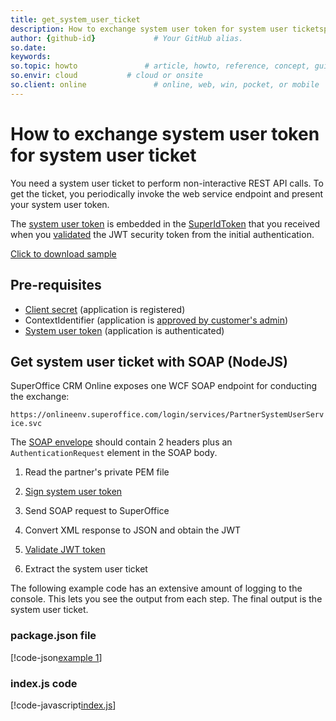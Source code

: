 ```yaml
---
title: get_system_user_ticket
description: How to exchange system user token for system user ticketspaces.
author: {github-id}             # Your GitHub alias.
so.date:
keywords:
so.topic: howto               # article, howto, reference, concept, guide
so.envir: cloud           # cloud or onsite
so.client: online               # online, web, win, pocket, or mobile
---
```


# How to exchange system user token for system user ticket

You need a system user ticket to perform non-interactive REST API calls. To get the ticket, you periodically invoke the web service endpoint and present your system user token.

The [system user token][1] is embedded in the [SuperIdToken][2] that you received when you [validated][3] the JWT security token from the initial authentication.

<a href="../../../assets/downloads/system-user-node-sample.zip" download>Click to download sample</a>

## Pre-requisites

* [Client secret][5] (application is registered)
* ContextIdentifier (application is [approved by customer's admin][6])
* [System user token][1] (application is authenticated)

## Get system user ticket with SOAP (NodeJS)

SuperOffice CRM Online exposes one WCF SOAP endpoint for conducting the exchange:

`https://onlineenv.superoffice.com/login/services/PartnerSystemUserService.svc`

The [SOAP envelope][7] should contain 2 headers plus an `AuthenticationRequest` element in the SOAP body.

1. Read the partner's private PEM file

2. [Sign system user token][8]

3. Send SOAP request to SuperOffice

4. Convert XML response to JSON and obtain the JWT

5. [Validate JWT token][3]

6. Extract the system user ticket

The following example code has an extensive amount of logging to the console. This lets you see the output from each step. The final output is the system user ticket.

### package.json file

[!code-json[example 1](includes/package.json)]
<!-- [!include[ALT](./includes/package-json.md)] -->

### index.js code

[!code-javascript[index.js](includes/index.js)]

<!-- Referenced links -->
[1]: system-user-token.md
[2]: ../superid-token.md
[3]: ../certificates/validate-security-tokens.md
[5]: https://github.com/SuperOfficeDocs/superoffice-docs/blob/main/docs/apps/terminology.md
[6]: https://github.com/SuperOfficeDocs/superoffice-docs/blob/main/docs/apps/provisioning/get-consent.md
[7]: soap-envelope.md
[8]: sign-system-user-token.md
